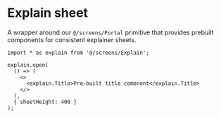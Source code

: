 # Explain sheet

A wrapper around our `@/screens/Portal` primitive that provides prebuilt
components for consistent explainer sheets.

```tsx
import * as explain from '@/screens/Explain';

explain.open(
  () => (
    <>
      <explain.Title>Pre-built title comonent</explain.Title>
    </>
  ),
  { sheetHeight: 400 }
);
```
